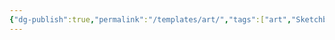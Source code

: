 ```yaml
---
{"dg-publish":true,"permalink":"/templates/art/","tags":["art","Sketchbook4"],"noteIcon":""}
---
```


